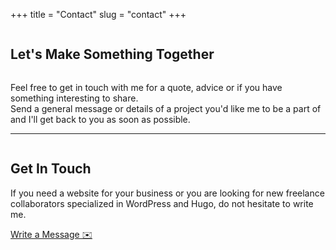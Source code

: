 +++
title = "Contact"
slug = "contact"
+++

<div class="container grid-xl">
<div class="columns">
<div class="column col-12 text-center">
       <h2 class="section-title mb-3">Let's Make Something Together</h2>
</div>
</div>
<div class="columns m-2">
<div class="column col-12 text-center">
<p class="section-title mb-3">Feel free to get in touch with me for a quote, advice or if you have something interesting to share.<br> Send a general message or details of a project you'd like me to be a part of and I'll get back to you as soon as possible.</p>
<hr/>
</div>
</div>
<div class="columns justify-content-cente m-2">
<div class="column col-12">
<div class="p-2">
          <h2 class="h4 mb-3">Get In Touch</h2>
<div class="align-items-center">
<div class="col-8 col-sm-12 text-left">
If you need a website for your business or you are looking for new freelance collaborators specialized in WordPress and Hugo, do not hesitate to write me.

</div>
<div class="col-4 col-sm-12 text-center">

<a role=button href="mailto:alperor@gmail.com?cc=alper@eorus.com&subject=Contact From Eorus Website" class="btn btn-primary m-2">Write a Message ✉️</a>
</div>
</div>
</div>
</div>
</div>
</div>
